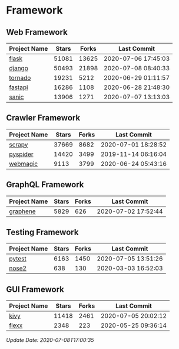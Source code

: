 # Framework

## Web Framework

| Project Name | Stars | Forks | Last Commit |
| ------------ | ----- | ----- | ----------- |
| [flask](https://github.com/pallets/flask) | 51081 | 13625 | 2020-07-06 17:45:03 |
| [django](https://github.com/django/django) | 50493 | 21898 | 2020-07-08 08:40:33 |
| [tornado](https://github.com/tornadoweb/tornado) | 19231 | 5212 | 2020-06-29 01:11:57 |
| [fastapi](https://github.com/tiangolo/fastapi) | 16286 | 1108 | 2020-06-28 21:48:30 |
| [sanic](https://github.com/huge-success/sanic) | 13906 | 1271 | 2020-07-07 13:13:03 |

## Crawler Framework

| Project Name | Stars | Forks | Last Commit |
| ------------ | ----- | ----- | ----------- |
| [scrapy](https://github.com/scrapy/scrapy) | 37669 | 8682 | 2020-07-01 18:28:52 |
| [pyspider](https://github.com/binux/pyspider) | 14420 | 3499 | 2019-11-14 06:16:04 |
| [webmagic](https://github.com/code4craft/webmagic) | 9113 | 3799 | 2020-06-24 05:43:16 |

## GraphQL Framework

| Project Name | Stars | Forks | Last Commit |
| ------------ | ----- | ----- | ----------- |
| [graphene](https://github.com/graphql-python/graphene) | 5829 | 626 | 2020-07-02 17:52:44 |

## Testing Framework

| Project Name | Stars | Forks | Last Commit |
| ------------ | ----- | ----- | ----------- |
| [pytest](https://github.com/pytest-dev/pytest) | 6163 | 1450 | 2020-07-05 13:51:26 |
| [nose2](https://github.com/nose-devs/nose2) | 638 | 130 | 2020-03-03 16:52:03 |

## GUI Framework

| Project Name | Stars | Forks | Last Commit |
| ------------ | ----- | ----- | ----------- |
| [kivy](https://github.com/kivy/kivy) | 11418 | 2461 | 2020-07-05 20:02:12 |
| [flexx](https://github.com/flexxui/flexx) | 2348 | 223 | 2020-05-25 09:36:14 |

*Update Date: 2020-07-08T17:00:35*